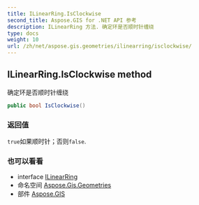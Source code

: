 ```yaml
---
title: ILinearRing.IsClockwise
second_title: Aspose.GIS for .NET API 参考
description: ILinearRing 方法. 确定环是否顺时针缠绕
type: docs
weight: 10
url: /zh/net/aspose.gis.geometries/ilinearring/isclockwise/
---
```

## ILinearRing.IsClockwise method

确定环是否顺时针缠绕

```csharp
public bool IsClockwise()
```

### 返回值

`true`如果顺时针；否则`false`.

### 也可以看看

* interface [ILinearRing](../)
* 命名空间 [Aspose.Gis.Geometries](../../ilinearring/)
* 部件 [Aspose.GIS](../../../)


